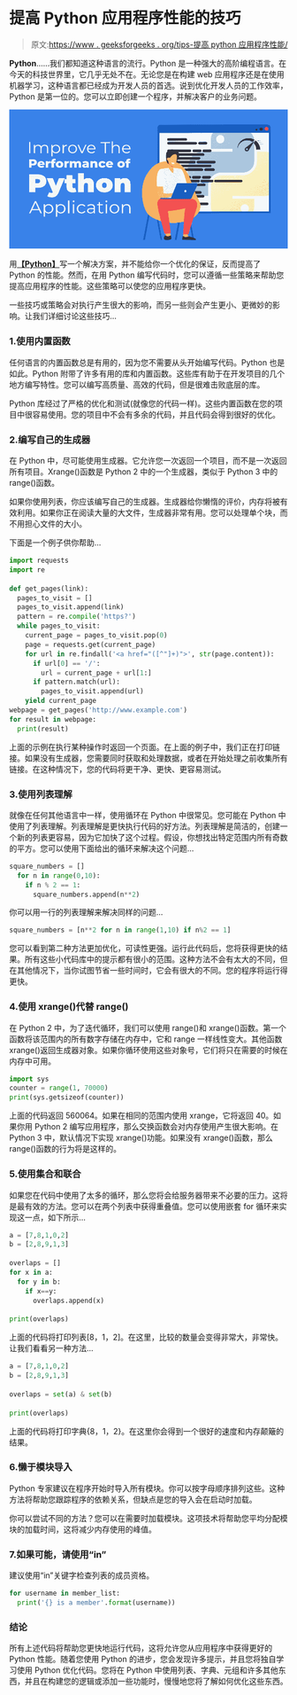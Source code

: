 # 提高 Python 应用程序性能的技巧

> 原文:[https://www . geeksforgeeks . org/tips-提高 python 应用程序性能/](https://www.geeksforgeeks.org/tips-to-improve-the-performance-of-python-application/)

**Python**……我们都知道这种语言的流行。Python 是一种强大的高阶编程语言。在今天的科技世界里，它几乎无处不在。无论您是在构建 web 应用程序还是在使用机器学习，这种语言都已经成为开发人员的首选。说到优化开发人员的工作效率，Python 是第一位的。您可以立即创建一个程序，并解决客户的业务问题。

![Tips-to-Improve-the-Performance-of-Python-Application](img/b9f21e241b0445c927c97291ba4064a2.png)

用[**【Python】**](https://www.geeksforgeeks.org/python-language-introduction/)写一个解决方案，并不能给你一个优化的保证，反而提高了 Python 的性能。然而，在用 Python 编写代码时，您可以遵循一些策略来帮助您提高应用程序的性能。这些策略可以使您的应用程序更快。

一些技巧或策略会对执行产生很大的影响，而另一些则会产生更小、更微妙的影响。让我们详细讨论这些技巧…

### 1.使用内置函数

任何语言的内置函数总是有用的，因为您不需要从头开始编写代码。Python 也是如此。Python 附带了许多有用的库和内置函数。这些库有助于在开发项目的几个地方编写特性。您可以编写高质量、高效的代码，但是很难击败底层的库。

Python 库经过了严格的优化和测试(就像您的代码一样)。这些内置函数在您的项目中很容易使用。您的项目中不会有多余的代码，并且代码会得到很好的优化。

### 2.编写自己的生成器

在 Python 中，尽可能使用生成器。它允许您一次返回一个项目，而不是一次返回所有项目。Xrange()函数是 Python 2 中的一个生成器，类似于 Python 3 中的 range()函数。

如果你使用列表，你应该编写自己的生成器。生成器给你懒惰的评价，内存将被有效利用。如果你正在阅读大量的大文件，生成器非常有用。您可以处理单个块，而不用担心文件的大小。

下面是一个例子供你帮助…

```py
import requests
import re

def get_pages(link):
  pages_to_visit = []
  pages_to_visit.append(link)
  pattern = re.compile('https?')
  while pages_to_visit:
    current_page = pages_to_visit.pop(0)
    page = requests.get(current_page)
    for url in re.findall('<a href="([^"]+)">', str(page.content)):
      if url[0] == '/':
        url = current_page + url[1:]
      if pattern.match(url):
        pages_to_visit.append(url)
    yield current_page
webpage = get_pages('http://www.example.com')
for result in webpage:
  print(result)
```

上面的示例在执行某种操作时返回一个页面。在上面的例子中，我们正在打印链接。如果没有生成器，您需要同时获取和处理数据，或者在开始处理之前收集所有链接。在这种情况下，您的代码将更干净、更快、更容易测试。

### 3.使用列表理解

就像在任何其他语言中一样，使用循环在 Python 中很常见。您可能在 Python 中使用了列表理解。列表理解是更快执行代码的好方法。列表理解是简洁的，创建一个新的列表更容易，因为它加快了这个过程。假设，你想找出特定范围内所有奇数的平方。您可以使用下面给出的循环来解决这个问题…

```py
square_numbers = []
  for n in range(0,10):
    if n % 2 == 1:
      square_numbers.append(n**2)
```

你可以用一行的列表理解来解决同样的问题…

```py
square_numbers = [n**2 for n in range(1,10) if n%2 == 1]
```

您可以看到第二种方法更加优化，可读性更强。运行此代码后，您将获得更快的结果。所有这些小代码库中的提示都有很小的范围。这种方法不会有太大的不同，但在其他情况下，当你试图节省一些时间时，它会有很大的不同。您的程序将运行得更快。

### 4.使用 xrange()代替 range()

在 Python 2 中，为了迭代循环，我们可以使用 range()和 xrange()函数。第一个函数将该范围内的所有数字存储在内存中，它和 range 一样线性变大。其他函数 xrange()返回生成器对象。如果你循环使用这些对象号，它们将只在需要的时候在内存中可用。

```py
import sys
counter = range(1, 70000)
print(sys.getsizeof(counter))
```

上面的代码返回 560064。如果在相同的范围内使用 xrange，它将返回 40。如果你用 Python 2 编写应用程序，那么交换函数会对内存使用产生很大影响。在 Python 3 中，默认情况下实现 xrange()功能。如果没有 xrange()函数，那么 range()函数的行为将是这样的。

### 5.使用集合和联合

如果您在代码中使用了太多的循环，那么您将会给服务器带来不必要的压力。这将是最有效的方法。您可以在两个列表中获得重叠值。您可以使用嵌套 for 循环来实现这一点，如下所示…

```py
a = [7,8,1,0,2]
b = [2,8,9,1,3]

overlaps = []
for x in a:
  for y in b:
    if x==y:
      overlaps.append(x)

print(overlaps)
```

上面的代码将打印列表[8，1，2]。在这里，比较的数量会变得非常大，非常快。让我们看看另一种方法…

```py
a = [7,8,1,0,2]
b = [2,8,9,1,3]

overlaps = set(a) & set(b)

print(overlaps)
```

上面的代码将打印字典{8，1，2}。在这里你会得到一个很好的速度和内存颠簸的结果。

### 6.懒于模块导入

Python 专家建议在程序开始时导入所有模块。你可以按字母顺序排列这些。这种方法将帮助您跟踪程序的依赖关系，但缺点是您的导入会在启动时加载。

你可以尝试不同的方法？您可以在需要时加载模块。这项技术将帮助您平均分配模块的加载时间，这将减少内存使用的峰值。

### 7.如果可能，请使用“in”

建议使用“in”关键字检查列表的成员资格。

```py
for username in member_list:
  print('{} is a member'.format(username))
```

### 结论

所有上述代码将帮助您更快地运行代码，这将允许您从应用程序中获得更好的 Python 性能。随着您使用 Python 的进步，您会发现许多提示，并且您将独自学习使用 Python 优化代码。您将在 Python 中使用列表、字典、元组和许多其他东西，并且在构建您的逻辑或添加一些功能时，慢慢地您将了解如何优化这些东西。